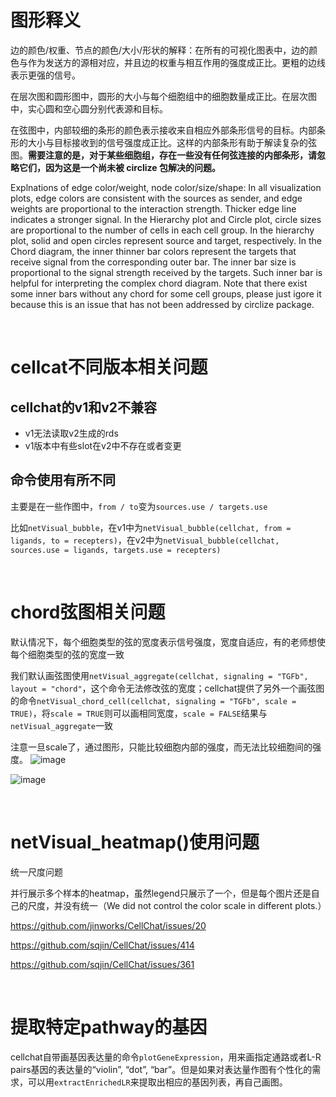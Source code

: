 # 图形释义

边的颜色/权重、节点的颜色/大小/形状的解释：在所有的可视化图表中，边的颜色与作为发送方的源相对应，并且边的权重与相互作用的强度成正比。更粗的边线表示更强的信号。

在层次图和圆形图中，圆形的大小与每个细胞组中的细胞数量成正比。在层次图中，实心圆和空心圆分别代表源和目标。

在弦图中，内部较细的条形的颜色表示接收来自相应外部条形信号的目标。内部条形的大小与目标接收到的信号强度成正比。这样的内部条形有助于解读复杂的弦图。**需要注意的是，对于某些细胞组，存在一些没有任何弦连接的内部条形，请忽略它们，因为这是一个尚未被 circlize 包解决的问题。**

Explnations of edge color/weight, node color/size/shape: In all visualization plots, edge colors are consistent with the sources as sender, and edge weights are proportional to the interaction strength. Thicker edge line indicates a stronger signal. In the Hierarchy plot and Circle plot, circle sizes are proportional to the number of cells in each cell group. In the hierarchy plot, solid and open circles represent source and target, respectively. In the Chord diagram, the inner thinner bar colors represent the targets that receive signal from the corresponding outer bar. The inner bar size is proportional to the signal strength received by the targets. Such inner bar is helpful for interpreting the complex chord diagram. Note that there exist some inner bars without any chord for some cell groups, please just igore it because this is an issue that has not been addressed by circlize package.


</br>

# cellcat不同版本相关问题

## cellchat的v1和v2不兼容
-  v1无法读取v2生成的rds
-  v1版本中有些slot在v2中不存在或者变更

##  命令使用有所不同
主要是在一些作图中，`from / to`变为`sources.use / targets.use`

比如`netVisual_bubble`，在v1中为`netVisual_bubble(cellchat, from = ligands, to = recepters)`，在v2中为`netVisual_bubble(cellchat, sources.use = ligands, targets.use = recepters)`

</br>


# chord弦图相关问题
默认情况下，每个细胞类型的弦的宽度表示信号强度，宽度自适应，有的老师想使每个细胞类型的弦的宽度一致

我们默认画弦图使用`netVisual_aggregate(cellchat, signaling = "TGFb", layout = "chord"`，这个命令无法修改弦的宽度；cellchat提供了另外一个画弦图的命令`netVisual_chord_cell(cellchat, signaling = "TGFb", scale = TRUE)`，将`scale = TRUE`则可以画相同宽度，`scale = FALSE`结果与`netVisual_aggregate`一致

注意一旦scale了，通过图形，只能比较细胞内部的强度，而无法比较细胞间的强度。
![image](https://github.com/user-attachments/assets/0b00c180-ac3c-4f44-97e5-36962a2e2b4b)

![image](https://github.com/user-attachments/assets/818d788d-a32f-48cc-87ab-5a8b67e3ef6a)



</br>

# netVisual_heatmap()使用问题

统一尺度问题

并行展示多个样本的heatmap，虽然legend只展示了一个，但是每个图片还是自己的尺度，并没有统一（We did not control the color scale in different plots.）

https://github.com/jinworks/CellChat/issues/20

https://github.com/sqjin/CellChat/issues/414

https://github.com/sqjin/CellChat/issues/361

</br>

# 提取特定pathway的基因

cellchat自带画基因表达量的命令`plotGeneExpression`，用来画指定通路或者L-R pairs基因的表达量的“violin”, “dot”, “bar”。但是如果对表达量作图有个性化的需求，可以用`extractEnrichedLR`来提取出相应的基因列表，再自己画图。
